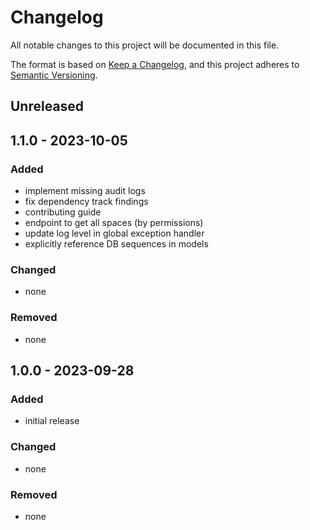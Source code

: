# Changelog


All notable changes to this project will be documented in this file.

The format is based on [Keep a Changelog](https://keepachangelog.com/en/1.0.0/),
and this project adheres to [Semantic Versioning](https://semver.org/spec/v2.0.0.html).


## Unreleased

## 1.1.0 - 2023-10-05

### Added
- implement missing audit logs
- fix dependency track findings
- contributing guide
- endpoint to get all spaces (by permissions)
- update log level in global exception handler
- explicitly reference DB sequences in models

### Changed
- none

### Removed
- none

## 1.0.0 - 2023-09-28

### Added
- initial release

### Changed
- none

### Removed
- none
